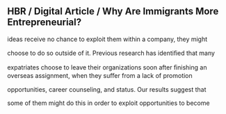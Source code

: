 ## HBR / Digital Article / Why Are Immigrants More Entrepreneurial?

ideas receive no chance to exploit them within a company, they might

choose to do so outside of it. Previous research has identiﬁed that many

expatriates choose to leave their organizations soon after ﬁnishing an overseas assignment, when they suﬀer from a lack of promotion

opportunities, career counseling, and status. Our results suggest that

some of them might do this in order to exploit opportunities to become